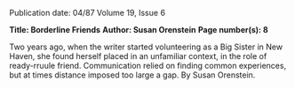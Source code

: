Publication date: 04/87
Volume 19, Issue 6

**Title: Borderline Friends**
**Author: Susan Orenstein**
**Page number(s): 8**

Two years ago, when the writer started volunteering as a Big Sister in New Haven, she 
found herself placed in an unfamiliar context, in the role of ready-rruule friend. 
Communication relied on finding common experiences, but at times distance imposed too 
large a gap. By Susan Orenstein.